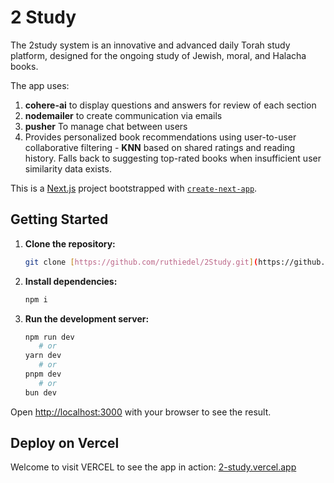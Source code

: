 
# 2 Study

The 2study system is an innovative and advanced daily Torah study platform, designed for the ongoing study of Jewish, moral, and Halacha books. 

The app uses: 
1. **cohere-ai** to display questions and answers for review of each section
2. **nodemailer** to create communication via emails
3. **pusher** To manage chat between users
4. Provides personalized book recommendations using user-to-user collaborative filtering - **KNN** based on shared ratings and reading history. Falls back to suggesting top-rated books when insufficient user similarity data exists.

This is a [Next.js](https://nextjs.org/) project bootstrapped with [`create-next-app`](https://github.com/vercel/next.js/tree/canary/packages/create-next-app).

## Getting Started

1. **Clone the repository:**
   ```bash
   git clone [https://github.com/ruthiedel/2Study.git](https://github.com/ruthiedel/2Study.git)
   ```

2. **Install dependencies:**
   ```bash
   npm i
   ```

3. **Run the development server:**

   ```bash
   npm run dev
      # or
   yarn dev
      # or
   pnpm dev
      # or
   bun dev
   ```

Open [http://localhost:3000](http://localhost:3000) with your browser to see the result.



## Deploy on Vercel

Welcome to visit VERCEL to see the app in action: [2-study.vercel.app](https://2-study.vercel.app)



